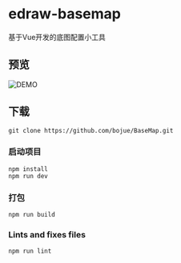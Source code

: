 # edraw-basemap

基于Vue开发的底图配置小工具

## 预览

![DEMO](https://github.com/bojue/BaseMap/tree/master/src/assets/demo.png)

## 下载
```
git clone https://github.com/bojue/BaseMap.git
```

### 启动项目
```
npm install
npm run dev 
```

### 打包
```
npm run build
```

### Lints and fixes files
```
npm run lint
```
